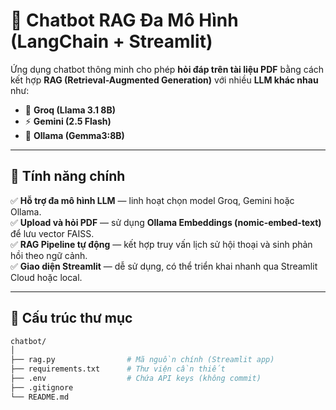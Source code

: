 # 🤖 Chatbot RAG Đa Mô Hình (LangChain + Streamlit)

Ứng dụng chatbot thông minh cho phép **hỏi đáp trên tài liệu PDF** bằng cách kết hợp **RAG (Retrieval-Augmented Generation)** với nhiều **LLM khác nhau** như:

- 🧠 **Groq (Llama 3.1 8B)**
- ⚡ **Gemini (2.5 Flash)**
- 🧩 **Ollama (Gemma3:8B)**

---

## 🚀 Tính năng chính

✅ **Hỗ trợ đa mô hình LLM** — linh hoạt chọn model Groq, Gemini hoặc Ollama.  
✅ **Upload và hỏi PDF** — sử dụng **Ollama Embeddings (nomic-embed-text)** để lưu vector FAISS.  
✅ **RAG Pipeline tự động** — kết hợp truy vấn lịch sử hội thoại và sinh phản hồi theo ngữ cảnh.  
✅ **Giao diện Streamlit** — dễ sử dụng, có thể triển khai nhanh qua Streamlit Cloud hoặc local.

---

## 🧱 Cấu trúc thư mục

```bash
chatbot/
│
├── rag.py                # Mã nguồn chính (Streamlit app)
├── requirements.txt      # Thư viện cần thiết
├── .env                  # Chứa API keys (không commit)
├── .gitignore
└── README.md

